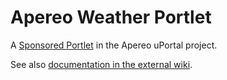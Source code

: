 # Apereo Weather Portlet

A [Sponsored Portlet][] in the Apereo uPortal project.

See also [documentation in the external wiki][WeatherPortlet in Confluence].

[Sponsored Portlet]: https://wiki.jasig.org/display/PLT/Jasig+Sponsored+Portlets

[WeatherPortlet in Confluence]: https://wiki.jasig.org/display/PLT/Weather+Portlet
